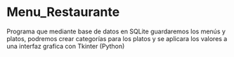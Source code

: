 # Menu_Restaurante
Programa que mediante base de datos en SQLite guardaremos los menús y platos, podremos crear categorías para los platos y se aplicara los valores a una interfaz grafica con Tkinter (Python)
